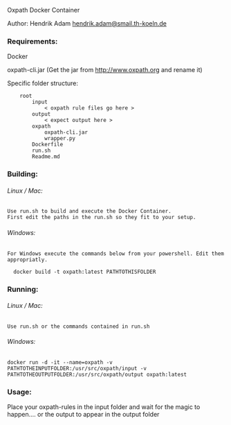 Oxpath Docker Container

Author: Hendrik Adam hendrik.adam@smail.th-koeln.de

### Requirements:

Docker

oxpath-cli.jar (Get the jar from http://www.oxpath.org and rename it)

Specific folder structure:

        root
            input
                < oxpath rule files go here >
            output
                < expect output here >
            oxpath
                oxpath-cli.jar
                wrapper.py
            Dockerfile
            run.sh
            Readme.md



### Building:

###### Linux / Mac:

    Use run.sh to build and execute the Docker Container.
    First edit the paths in the run.sh so they fit to your setup.

###### Windows:

    For Windows execute the commands below from your powershell. Edit them appropriatly.

      docker build -t oxpath:latest PATHTOTHISFOLDER

### Running:

###### Linux / Mac:

    Use run.sh or the commands contained in run.sh

###### Windows:

    docker run -d -it --name=oxpath -v PATHTOTHEINPUTFOLDER:/usr/src/oxpath/input -v PATHTOTHEOUTPUTFOLDER:/usr/src/oxpath/output oxpath:latest

### Usage:

  Place your oxpath-rules in the input folder and wait for the magic to happen.... or the output to appear in the output folder
